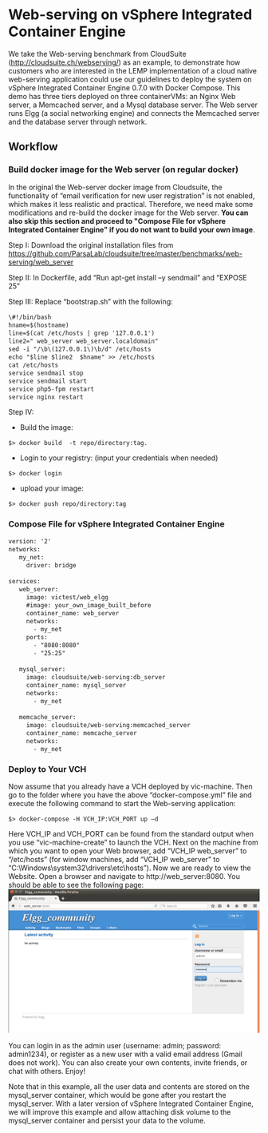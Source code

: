 # Web-serving on vSphere Integrated Container Engine

We take the Web-serving benchmark from CloudSuite (http://cloudsuite.ch/webserving/) as an example, to demonstrate how customers who are interested in the LEMP implementation of a cloud native web-serving application could use our guidelines to deploy the system on vSphere Integrated Container Engine 0.7.0 with Docker Compose. This demo has three tiers deployed on three containerVMs: an Nginx Web server, a Memcached server, and a Mysql database server. The Web server runs Elgg (a social networking engine) and connects the Memcached server and the database server through network.

## Workflow

### Build docker image for the Web server (on regular docker)

In the original the Web-server docker image from Cloudsuite, the functionality of “email verification for new user registration” is not enabled, which makes it less realistic and practical. Therefore, we need make some modifications and re-build the docker image for the Web server. **You can also skip this section and proceed to "Compose File for vSphere Integrated Container Engine" if you do not want to build your own image**.

Step I: 
Download the original installation files from https://github.com/ParsaLab/cloudsuite/tree/master/benchmarks/web-serving/web_server

Step II:
In Dockerfile, add “Run apt-get install –y sendmail” and “EXPOSE 25”

Step III:
Replace “bootstrap.sh” with the following:

```
\#!/bin/bash
hname=$(hostname)
line=$(cat /etc/hosts | grep '127.0.0.1')
line2=" web_server web_server.localdomain"
sed -i "/\b\(127.0.0.1\)\b/d" /etc/hosts
echo "$line $line2  $hname" >> /etc/hosts
cat /etc/hosts
service sendmail stop
service sendmail start
service php5-fpm restart
service nginx restart
```
Step IV:
-	Build the image: 
```
$> docker build  -t repo/directory:tag. 
```
-	Login to your registry: (input your credentials when needed)
```
$> docker login 
```
-	upload your image: 
```
$> docker push repo/directory:tag
```

### Compose File for vSphere Integrated Container Engine
```
version: '2'
networks:
   my_net:
     driver: bridge
     
services:
   web_server:
     image: victest/web_elgg
     #image: your_own_image_built_before
     container_name: web_server    
     networks:
       - my_net
     ports:
       - "8080:8080"
       - "25:25"
       
   mysql_server:
     image: cloudsuite/web-serving:db_server
     container_name: mysql_server
     networks:
       - my_net
       
   memcache_server:
     image: cloudsuite/web-serving:memcached_server
     container_name: memcache_server
     networks:
       - my_net    
```

### Deploy to Your VCH

Now assume that you already have a VCH deployed by vic-machine. Then go to the folder where you have the above “docker-compose.yml” file and execute the following command to start the Web-serving application:
```
$> docker-compose -H VCH_IP:VCH_PORT up –d
```
Here VCH_IP and VCH_PORT can be found from the standard output when you use “vic-machine-create” to launch the VCH.
Next on the machine from which you want to open your Web browser, add “VCH_IP web_server” to “/etc/hosts” (for window machines, add “VCH_IP web_server” to “C:\Windows\system32\drivers\etc\hosts”). Now we are ready to view the Website. Open a browser and navigate to http://web_server:8080. You should be able to see the following page:
![Web serving demo](images/elgg.png)

You can login in as the admin user (username: admin; password: admin1234), or register as a new user with a valid email address (Gmail does not work). You can also create your own contents, invite friends, or chat with others. Enjoy! 

Note that in this example, all the user data and contents are stored on the mysql_server container, which would be gone after you restart the mysql_server. With a later version of vSphere Integrated Container Engine, we will improve this example and allow attaching disk volume to the mysql_server container and persist your data to the volume. 


